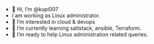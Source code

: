- 👋 Hi, I’m @kupi007
- I am working as Linux administrator.
- 👀 I’m interested in cloud & devops
- 🌱 I’m currently learning saltstack, ansible, Terraform.
- 💞️ I’m ready to help Linux administration related queries.


<!---
kupi007/kupi007 is a ✨ special ✨ repository because its `README.md` (this file) appears on your GitHub profile.
You can click the Preview link to take a look at your changes.
--->
